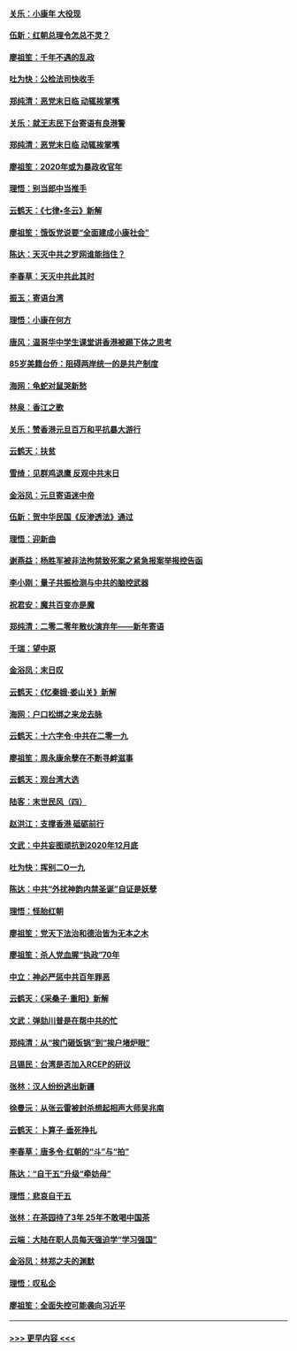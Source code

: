 #### [关乐：小康年 大役现](../pages/nsc993/n11774213.md?t=01080322) 
#### [伍新：红朝总理令怎总不灵？](../pages/nsc993/n11770813.md?t=01080322) 
#### [廖祖笙：千年不遇的乱政](../pages/nsc993/n11770373.md?t=01080322) 
#### [吐为快：公检法司快收手](../pages/nsc993/n11770359.md?t=01080322) 
#### [郑纯清：恶党末日临 动辄挨掌嘴](../pages/nsc993/n11769912.md?t=01080322) 
#### [关乐：就王志民下台寄语有良港警](../pages/nsc993/n11769903.md?t=01080322) 
#### [郑纯清：恶党末日临 动辄挨掌嘴](../pages/nsc993/n11769356.md?t=01080322) 
#### [廖祖笙：2020年或为暴政收官年](../pages/nsc993/n11768216.md?t=01080322) 
#### [理悟：别当郎中当推手](../pages/nsc993/n11768243.md?t=01080322) 
#### [云鹤天：《七律▪冬云》新解](../pages/nsc993/n11768204.md?t=01080322) 
#### [廖祖笙：饿饭党说要“全面建成小康社会”](../pages/nsc993/n11767482.md?t=01080322) 
#### [陈达：天灭中共之罗网谁能挡住？](../pages/nsc993/n11767465.md?t=01080322) 
#### [李春草：天灭中共此其时](../pages/nsc993/n11767452.md?t=01080322) 
#### [振玉：寄语台湾](../pages/nsc993/n11767432.md?t=01080322) 
#### [理悟：小康在何方](../pages/nsc993/n11767394.md?t=01080322) 
#### [唐风：温哥华中学生课堂讲香港被踢下体之思考](../pages/nsc993/n11766848.md?t=01080322) 
#### [85岁美籍台侨：阻碍两岸统一的是共产制度](../pages/nsc993/n11765043.md?t=01080322) 
#### [海网：龟蛇对鼠哭新愁](../pages/nsc993/n11764895.md?t=01080322) 
#### [林泉：香江之歌](../pages/nsc993/n11764415.md?t=01080322) 
#### [关乐：赞香港元旦百万和平抗暴大游行](../pages/nsc993/n11764382.md?t=01080322) 
#### [云鹤天：扶贫](../pages/nsc993/n11764245.md?t=01080322) 
#### [雪绮：见群鸡退鹰  反观中共末日](../pages/nsc993/n11762112.md?t=01080322) 
#### [金浴凤：元旦寄语迷中帝](../pages/nsc993/n11761788.md?t=01080322) 
#### [伍新：贺中华民国《反渗透法》通过](../pages/nsc993/n11761994.md?t=01080322) 
#### [理悟：迎新曲](../pages/nsc993/n11761152.md?t=01080322) 
#### [谢燕益：杨胜军被非法拘禁致死案之紧急报案举报控告函](../pages/nsc993/n11756134.md?t=01080322) 
#### [李小刚：量子共振检测与中共的脑控武器](../pages/nsc993/n11754518.md?t=01080322) 
#### [祝君安：魔共百变亦是魔](../pages/nsc993/n11754469.md?t=01080322) 
#### [郑纯清：二零二零年散伙演弃年——新年寄语](../pages/nsc993/n11754195.md?t=01080322) 
#### [千瑞：望中原](../pages/nsc993/n11754159.md?t=01080322) 
#### [金浴凤：末日叹](../pages/nsc993/n11752359.md?t=01080322) 
#### [云鹤天：《忆秦娥‧娄山关》新解](../pages/nsc993/n11752348.md?t=01080322) 
#### [海网：户口松绑之来龙去脉](../pages/nsc993/n11752328.md?t=01080322) 
#### [云鹤天：十六字令‧中共在二零一九](../pages/nsc993/n11752305.md?t=01080322) 
#### [廖祖笙：周永康余孽在不断寻衅滋事](../pages/nsc993/n11751013.md?t=01080322) 
#### [云鹤天：观台湾大选](../pages/nsc993/n11751007.md?t=01080322) 
#### [陆客：末世民风（四）](../pages/nsc993/n11749203.md?t=01080322) 
#### [赵洪江：支撑香港 砥砺前行](../pages/nsc993/n11748482.md?t=01080322) 
#### [文武：中共妄图顽抗到2020年12月底](../pages/nsc993/n11748446.md?t=01080322) 
#### [吐为快：挥别二O一九](../pages/nsc993/n11748411.md?t=01080322) 
#### [陈达：中共“外扰神韵内禁圣诞”自证是妖孽](../pages/nsc993/n11748226.md?t=01080322) 
#### [理悟：怪胎红朝](../pages/nsc993/n11748206.md?t=01080322) 
#### [廖祖笙：党天下法治和德治皆为无本之木](../pages/nsc993/n11748135.md?t=01080322) 
#### [廖祖笙：杀人党血腥“执政”70年](../pages/nsc993/n11745144.md?t=01080322) 
#### [中立：神必严惩中共百年罪恶](../pages/nsc993/n11744970.md?t=01080322) 
#### [云鹤天：《采桑子‧重阳》新解](../pages/nsc993/n11744948.md?t=01080322) 
#### [文武：弹劾川普是在帮中共的忙](../pages/nsc993/n11744758.md?t=01080322) 
#### [郑纯清：从“挨门砸饭锅”到“挨户堵炉眼”](../pages/nsc993/n11744745.md?t=01080322) 
#### [吕锡民：台湾是否加入RCEP的研议](../pages/nsc993/n11744701.md?t=01080322) 
#### [张林：汉人纷纷逃出新疆](../pages/nsc993/n11743530.md?t=01080322) 
#### [徐曼沅：从张云雷被封杀想起相声大师吴兆南](../pages/nsc993/n11741816.md?t=01080322) 
#### [云鹤天：卜算子‧垂死挣扎](../pages/nsc993/n11739956.md?t=01080322) 
#### [李春草：唐多令‧红朝的“斗”与“拍”](../pages/nsc993/n11739830.md?t=01080322) 
#### [陈达：“自干五”升级“牵妨母”](../pages/nsc993/n11739724.md?t=01080322) 
#### [理悟：悲哀自干五](../pages/nsc993/n11739547.md?t=01080322) 
#### [张林：在茶园待了3年 25年不敢喝中国茶](../pages/nsc993/n11739240.md?t=01080322) 
#### [云端：大陆在职人员每天强迫学“学习强国”](../pages/nsc993/n11738735.md?t=01080322) 
#### [金浴凤：林郑之夫的渊默](../pages/nsc993/n11737735.md?t=01080322) 
#### [理悟：叹私企](../pages/nsc993/n11737715.md?t=01080322) 
#### [廖祖笙：全面失控可能袭向习近平](../pages/nsc993/n11737704.md?t=01080322) 

----
#### [ >>> 更早内容 <<< ](../indexes/nsc993-earlier.md)
